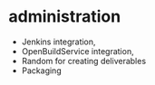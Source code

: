 # administration

* Jenkins integration, 
* OpenBuildService integration, 
* Random for creating deliverables
* Packaging

